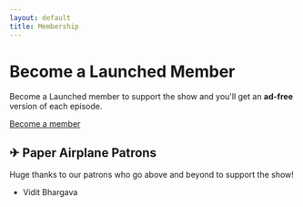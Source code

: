 ```yaml
---
layout: default
title: Membership
---
```

# Become a Launched Member

Become a Launched member to support the show and you'll get an **ad-free** version of each episode.

<div class="membership-button"><a href="https://patreon.com/launched">Become a member</a></div>

## ✈ Paper Airplane Patrons  
Huge thanks to our patrons who go above and beyond to support the show!
* Vidit Bhargava
